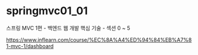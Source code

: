 # springmvc01_01

스프링 MVC 1편 - 백엔드 웹 개발 핵심 기술 - 섹션 0 ~ 5

https://www.inflearn.com/course/%EC%8A%A4%ED%94%84%EB%A7%81-mvc-1/dashboard
